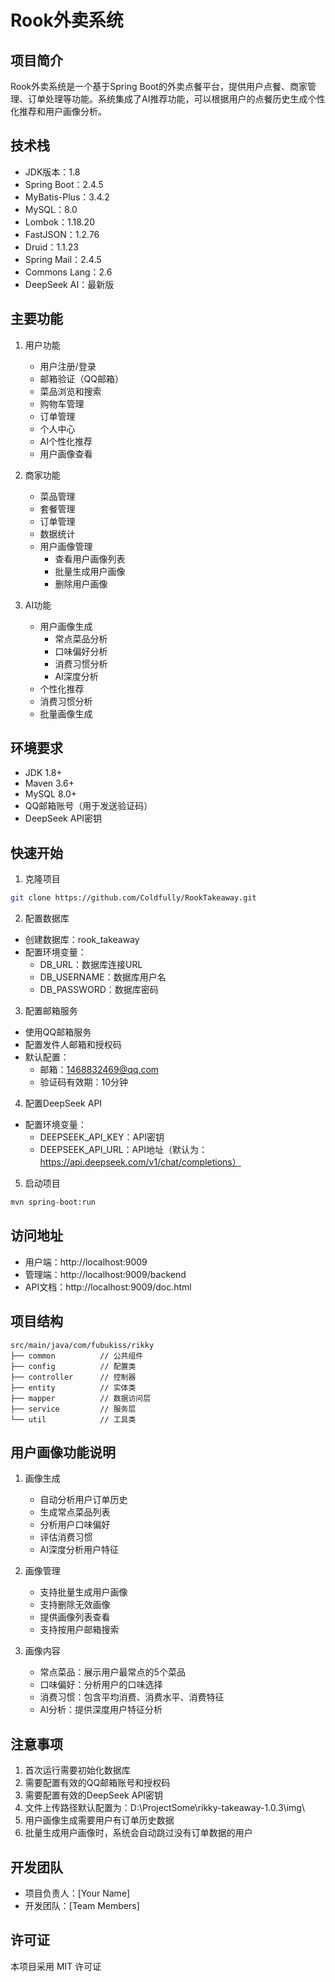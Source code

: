 # Rook外卖系统

## 项目简介

Rook外卖系统是一个基于Spring Boot的外卖点餐平台，提供用户点餐、商家管理、订单处理等功能。系统集成了AI推荐功能，可以根据用户的点餐历史生成个性化推荐和用户画像分析。

## 技术栈

- JDK版本：1.8
- Spring Boot：2.4.5
- MyBatis-Plus：3.4.2
- MySQL：8.0
- Lombok：1.18.20
- FastJSON：1.2.76
- Druid：1.1.23
- Spring Mail：2.4.5
- Commons Lang：2.6
- DeepSeek AI：最新版

## 主要功能

1. 用户功能
   - 用户注册/登录
   - 邮箱验证（QQ邮箱）
   - 菜品浏览和搜索
   - 购物车管理
   - 订单管理
   - 个人中心
   - AI个性化推荐
   - 用户画像查看

2. 商家功能
   - 菜品管理
   - 套餐管理
   - 订单管理
   - 数据统计
   - 用户画像管理
     * 查看用户画像列表
     * 批量生成用户画像
     * 删除用户画像

3. AI功能
   - 用户画像生成
     * 常点菜品分析
     * 口味偏好分析
     * 消费习惯分析
     * AI深度分析
   - 个性化推荐
   - 消费习惯分析
   - 批量画像生成

## 环境要求

- JDK 1.8+
- Maven 3.6+
- MySQL 8.0+
- QQ邮箱账号（用于发送验证码）
- DeepSeek API密钥

## 快速开始

1. 克隆项目

```bash
git clone https://github.com/Coldfully/RookTakeaway.git
```

2. 配置数据库

- 创建数据库：rook_takeaway
- 配置环境变量：
  - DB_URL：数据库连接URL
  - DB_USERNAME：数据库用户名
  - DB_PASSWORD：数据库密码

3. 配置邮箱服务

- 使用QQ邮箱服务
- 配置发件人邮箱和授权码
- 默认配置：
  - 邮箱：1468832469@qq.com
  - 验证码有效期：10分钟

4. 配置DeepSeek API

- 配置环境变量：
  - DEEPSEEK_API_KEY：API密钥
  - DEEPSEEK_API_URL：API地址（默认为：https://api.deepseek.com/v1/chat/completions）

5. 启动项目

```bash
mvn spring-boot:run
```

## 访问地址

- 用户端：http://localhost:9009
- 管理端：http://localhost:9009/backend
- API文档：http://localhost:9009/doc.html

## 项目结构

```
src/main/java/com/fubukiss/rikky
├── common          // 公共组件
├── config          // 配置类
├── controller      // 控制器
├── entity          // 实体类
├── mapper          // 数据访问层
├── service         // 服务层
└── util            // 工具类
```

## 用户画像功能说明

1. 画像生成
   - 自动分析用户订单历史
   - 生成常点菜品列表
   - 分析用户口味偏好
   - 评估消费习惯
   - AI深度分析用户特征

2. 画像管理
   - 支持批量生成用户画像
   - 支持删除无效画像
   - 提供画像列表查看
   - 支持按用户邮箱搜索

3. 画像内容
   - 常点菜品：展示用户最常点的5个菜品
   - 口味偏好：分析用户的口味选择
   - 消费习惯：包含平均消费、消费水平、消费特征
   - AI分析：提供深度用户特征分析

## 注意事项

1. 首次运行需要初始化数据库
2. 需要配置有效的QQ邮箱账号和授权码
3. 需要配置有效的DeepSeek API密钥
4. 文件上传路径默认配置为：D:\ProjectSome\rikky-takeaway-1.0.3\img\
5. 用户画像生成需要用户有订单历史数据
6. 批量生成用户画像时，系统会自动跳过没有订单数据的用户

## 开发团队

- 项目负责人：[Your Name]
- 开发团队：[Team Members]

## 许可证

本项目采用 MIT 许可证
